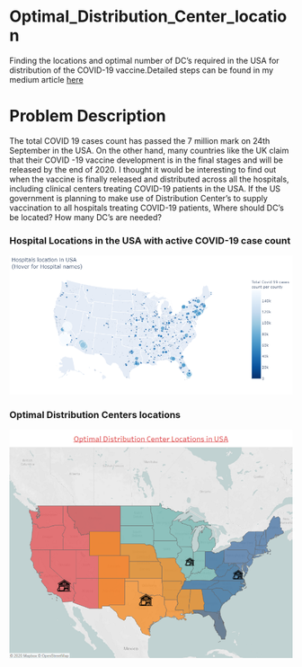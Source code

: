 # Optimal_Distribution_Center_location

Finding the locations and optimal number of DC’s required in the USA for distribution of the COVID-19 vaccine.Detailed steps can be found in my medium article [here](https://towardsdatascience.com/determining-optimal-distribution-centers-locations-using-weighted-k-means-1dd099726307)

# Problem Description
The total COVID 19 cases count has passed the 7 million mark on 24th September in the USA. On the other hand, many countries like the UK claim that their COVID -19 vaccine development is in the final stages and will be released by the end of 2020. I thought it would be interesting to find out when the vaccine is finally released and distributed across all the hospitals, including clinical centers treating COVID-19 patients in the USA. If the US government is planning to make use of Distribution Center’s to supply vaccination to all hospitals treating COVID-19 patients, Where should DC’s be located? How many DC’s are needed?
### Hospital Locations in the USA with active COVID-19 case count 
![alt text](https://github.com/JaswanthBadvelu/Optimal_DC_locator/blob/master/Images/Hospital%20Locations.png)

### Optimal Distribution Centers locations
![alt text](https://github.com/JaswanthBadvelu/Optimal_DC_locator/blob/master/Images/Optimal%20DC%20locations.png)
